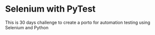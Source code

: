 # Selenium with PyTest

This is 30 days challenge to create a porto for automation testing using Selenium and Python